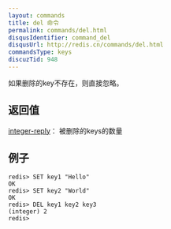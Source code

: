 ```yaml
---
layout: commands
title: del 命令
permalink: commands/del.html
disqusIdentifier: command_del
disqusUrl: http://redis.cn/commands/del.html
commandsType: keys
discuzTid: 948
---
```


如果删除的key不存在，则直接忽略。

## 返回值

[integer-reply](/topics/protocol.html#integer-reply)：
被删除的keys的数量

## 例子

	redis> SET key1 "Hello"
	OK
	redis> SET key2 "World"
	OK
	redis> DEL key1 key2 key3
	(integer) 2
	redis> 